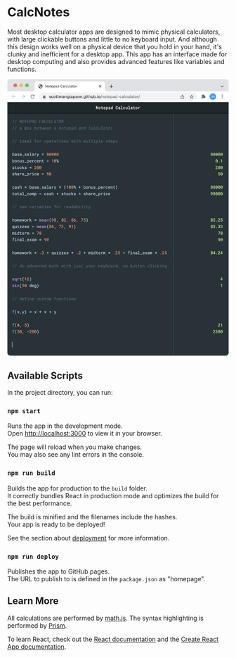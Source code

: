 # CalcNotes

Most desktop calculator apps are designed to mimic physical calculators, with large clickable buttons and little to no keyboard input. And although this design works well on a physical device that you hold in your hand, it's clunky and inefficient for a desktop app. This app has an interface made for desktop computing and also provides advanced features like variables and functions.

![demo](/screenshots/demo.png)

## Available Scripts

In the project directory, you can run:

### `npm start`

Runs the app in the development mode.\
Open [http://localhost:3000](http://localhost:3000) to view it in your browser.

The page will reload when you make changes.\
You may also see any lint errors in the console.

### `npm run build`

Builds the app for production to the `build` folder.\
It correctly bundles React in production mode and optimizes the build for the best performance.

The build is minified and the filenames include the hashes.\
Your app is ready to be deployed!

See the section about [deployment](https://facebook.github.io/create-react-app/docs/deployment) for more information.

### `npm run deploy`

Publishes the app to GitHub pages.\
The URL to publish to is defined in the `package.json` as "homepage".

## Learn More

All calculations are performed by [math.js](https://mathjs.org/). The syntax highlighting is performed by [Prism](https://prismjs.com/).

To learn React, check out the [React documentation](https://reactjs.org/) and the [Create React App documentation](https://facebook.github.io/create-react-app/docs/getting-started).
